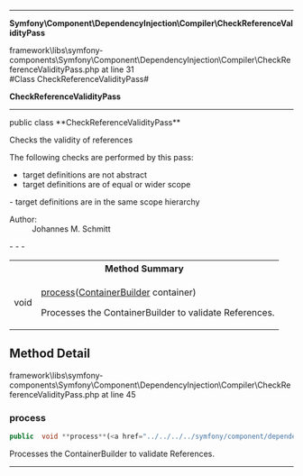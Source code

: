 - - -

**Symfony\Component\DependencyInjection\Compiler\CheckReferenceValidityPass**
<div class="location">framework\libs\symfony-components\Symfony\Component\DependencyInjection\Compiler\CheckReferenceValidityPass.php at line 31</div>
#Class CheckReferenceValidityPass#

**CheckReferenceValidityPass**


- - -

<p class="signature">public  class **CheckReferenceValidityPass**</p>

<div class="comment" id="overview_description"><p>Checks the validity of references</p><p>The following checks are performed by this pass:</p>
<ul>
<li>target definitions are not abstract</li>
<li>target definitions are of equal or wider scope</li>
</ul>
<p>- target definitions are in the same scope hierarchy</p></div>

<dl>
<dt>Author:</dt>
<dd>Johannes M. Schmitt <schmittjoh@gmail.com></dd>
</dl>
- - -

<table id="summary_method">
<tr><th colspan="2">Method Summary</th></tr>
<tr>
<td class="type"> void</td>
<td class="description"><p class="name"><a href="#process">process</a>(<a href="../../../../symfony/component/dependencyinjection/containerbuilder.html">ContainerBuilder</a> container)</p><p class="description">Processes the ContainerBuilder to validate References.</p></td>
</tr>
</table>

<h2 id="detail_method">Method Detail</h2>
<div class="location">framework\libs\symfony-components\Symfony\Component\DependencyInjection\Compiler\CheckReferenceValidityPass.php at line 45</div>
<h3 id="process()">process</h3>

```php
public  void **process**(<a href="../../../../symfony/component/dependencyinjection/containerbuilder.html">ContainerBuilder</a> container)
```
<div class="details">
<p>Processes the ContainerBuilder to validate References.</p></div>

- - -

